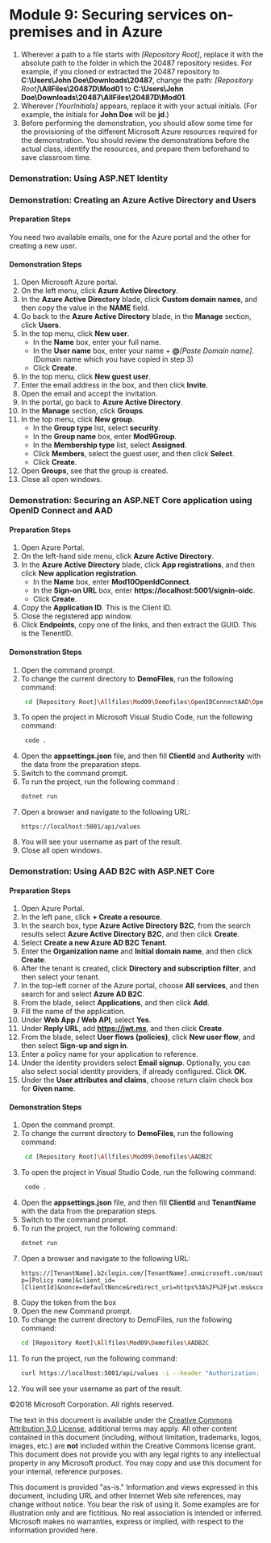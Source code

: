 # Module 9: Securing services on-premises and in Azure

1. Wherever a path to a file starts with *[Repository Root]*, replace it with the absolute path to the folder in which the 20487 repository resides.
 For example, if you cloned or extracted the 20487 repository to **C:\Users\John Doe\Downloads\20487**, change the path: *[Repository Root]***\AllFiles\20487D\Mod01** to **C:\Users\John Doe\Downloads\20487\AllFiles\20487D\Mod01**.
2. Wherever *[YourInitials]* appears, replace it with your actual initials. (For example, the initials for **John Doe** will be **jd**.)
3. Before performing the demonstration, you should allow some time for the provisioning of the different Microsoft Azure resources required for the demonstration. You should review the demonstrations before the actual class, identify the resources, and prepare them beforehand to save classroom time.


### Demonstration: Using ASP.NET Identity


### Demonstration: Creating an Azure Active Directory and Users

#### Preparation Steps

  You need two available emails, one for the Azure portal and the other for creating a new user.

#### Demonstration Steps

1. Open Microsoft Azure portal.
2. On the left menu, click **Azure Active Directory**.
3. In the **Azure Active Directory** blade, click **Custom domain names**, and then copy the value in the **NAME** field.
4. Go back to the **Azure Active Directory** blade, in the **Manage** section, click **Users**.
5. In the top menu, click **New user**.
    - In the **Name** box, enter your full name.
    - In the **User name** box, enter your name + **@***[Paste Domain name]*. (Domain name which you have copied in step 3)
    - Click **Create**.
6. In the top menu, click **New guest user**.
7. Enter the email address in the box, and then click **Invite**.
8. Open the email and accept the invitation.
9. In the portal, go back to **Azure Active Directory**.
10. In the **Manage** section, click **Groups**.
11. In the top menu, click **New group**.
    - In the **Group type** list, select **security**.
    - In the **Group name** box, enter **Mod9Group**.
    - In the **Membership type** list, select **Assigned**.
    - Click **Members**, select the guest user, and then click **Select**.
    - Click **Create**.
12. Open **Groups**, see that the group is created.
13. Close all open windows.


### Demonstration: Securing an ASP.NET Core application using OpenID Connect and AAD

#### Preparation Steps

1. Open Azure Portal.
2. On the left-hand side menu, click **Azure Active Directory**.
3. In the **Azure Active Directory** blade, click **App registrations**, and then click **New application registration**.
   - In the **Name** box, enter **Mod10OpenIdConnect**.
   - In the **Sign-on URL** box, enter **https://localhost:5001/signin-oidc**.
   - Click **Create**.
4. Copy the **Application ID**. This is the Client ID.
5. Close the registered app window.
6. Click **Endpoints**, copy one of the links, and then extract the GUID. This is the TenentID.

#### Demonstration Steps

1. Open the command prompt.
2. To change the current directory to **DemoFiles**, run the following command:
   ```bash
    cd [Repository Root]\Allfiles\Mod09\Demofiles\OpenIDConnectAAD\OpenIDConnectAAD
   ```
3. To open the project in Microsoft Visual Studio Code, run the following command:
   ```bash
    code .
   ``` 
4. Open the **appsettings.json** file, and then fill **ClientId** and **Authority** with the data from the preparation steps.
5. Switch to the command prompt.
6. To run the project, run the following command :
    ```bash
    dotnet run    
    ```
7. Open a browser and navigate to the following URL:
    ```url
    https://localhost:5001/api/values
    ```
8. You will see your username as part of the result.
9. Close all open windows.

### Demonstration: Using AAD B2C with ASP.NET Core

#### Preparation Steps

1. Open Azure Portal.
2. In the left pane, click **+ Create a resource**.
3. In the search box, type **Azure Active Directory B2C**, from the search results select **Azure Active Directory B2C**, and then click **Create**.
4. Select **Create a new Azure AD B2C Tenant**.
5. Enter the **Organization name** and **Initial domain name**, and then click **Create**.
6. After the tenant is created, click **Directory and subscription filter**, and then select your tenant.
7. In the top-left corner of the Azure portal, choose **All services**, and then search for and select **Azure AD B2C**.
8. From the blade, select **Applications**, and then click **Add**.
9. Fill the name of the application.
10. Under **Web App / Web API**, select **Yes**.
11. Under **Reply URL**, add **https://jwt.ms**, and then click **Create**.
12. From the blade, select **User flows (policies)**, click **New user flow**, and then select **Sign-up and sign in**.
13. Enter a policy name for your application to reference.
14. Under the identity providers select **Email signup**. Optionally, you can also select social identity providers, if already configured. Click **OK**.
15. Under the **User attributes and claims**, choose return claim check box for **Given name**.

#### Demonstration Steps

1. Open the command prompt.
2. To change the current directory to **DemoFiles**, run the following command:
   ```bash
    cd [Repository Root]\Allfiles\Mod09\Demofiles\AADB2C
   ```
3. To open the project in Visual Studio Code, run the following command:
   ```bash
    code .
   ``` 
4. Open the **appsettings.json** file, and then fill **ClientId** and **TenantName** with the data from the preparation steps.
5. Switch to the command prompt.
6. To run the project, run the following command:
    ```bash
    dotnet run    
    ```
7. Open a browser and navigate to the following URL:
    ```url
    https://[TenantName].b2clogin.com/[TenantName].onmicrosoft.com/oauth2/v2.0/authorize?p=[Policy name]&client_id=[ClientId]&nonce=defaultNonce&redirect_uri=https%3A%2F%2Fjwt.ms&scope=openid&response_type=id_token&prompt=login
    ```
8. Copy the token from the box
9. Open the new  Command prompt.
10. To change the current directory to DemoFiles, run the following command:
    ```bash
    cd [Repository Root]\Allfiles\Mod09\Demofiles\AADB2C
    ```
11. To run the project, run the following command:
    ```bash
    curl https://localhost:5001/api/values -i --header "Authorization: Bearer [Token]"    
    ```
12. You will see your username as part of the result.

©2018 Microsoft Corporation. All rights reserved.

The text in this document is available under the [Creative Commons Attribution 3.0 License](https://creativecommons.org/licenses/by/3.0/legalcode), additional terms may apply. All other content contained in this document (including, without limitation, trademarks, logos, images, etc.) are **not** included within the Creative Commons license grant. This document does not provide you with any legal rights to any intellectual property in any Microsoft product. You may copy and use this document for your internal, reference purposes.

This document is provided &quot;as-is.&quot; Information and views expressed in this document, including URL and other Internet Web site references, may change without notice. You bear the risk of using it. Some examples are for illustration only and are fictitious. No real association is intended or inferred. Microsoft makes no warranties, express or implied, with respect to the information provided here.
